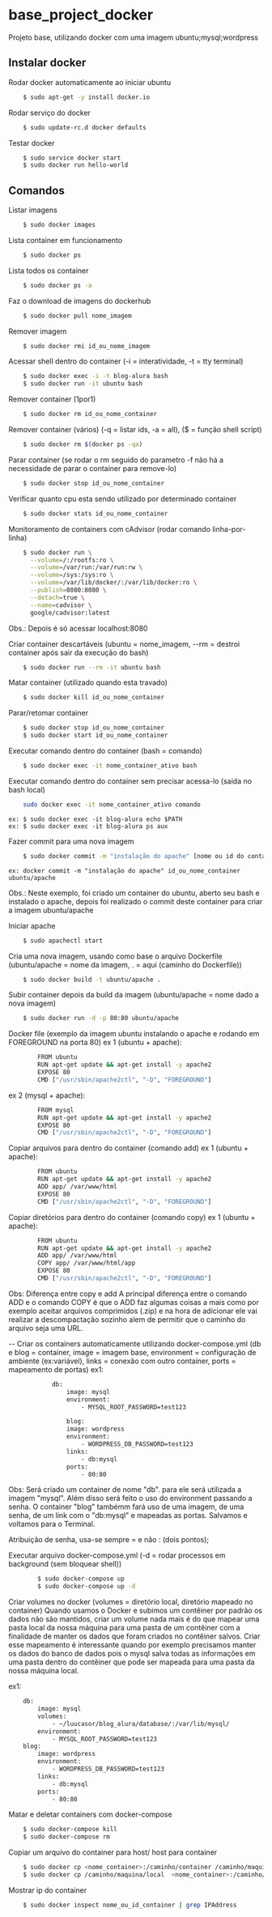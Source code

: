 # base_project_docker
Projeto base, utilizando docker com uma imagem ubuntu;mysql;wordpress


Instalar docker
-------------------------------
Rodar docker automaticamente ao iniciar ubuntu
```sh
	$ sudo apt-get -y install docker.io
```
Rodar serviço do docker
```sh
	$ sudo update-rc.d docker defaults
```
Testar docker
```sh
	$ sudo service docker start
	$ sudo docker run hello-world
```

Comandos
-------------------------------
Listar imagens
```sh
	$ sudo docker images
```
Lista container em funcionamento
```sh
	$ sudo docker ps
```
Lista todos os container
```sh
	$ sudo docker ps -a
```
Faz o download de imagens do dockerhub
```sh
	$ sudo docker pull nome_imagem
```
Remover imagem
```sh
	$ sudo docker rmi id_ou_nome_imagem
```
Acessar shell dentro do container (-i = interatividade, -t = tty terminal)
```sh
	$ sudo docker exec -i -t blog-alura bash
	$ sudo docker run -it ubuntu bash
```
Remover container (1por1)
```sh
	$ sudo docker rm id_ou_nome_container
```
Remover container (vários) (-q = listar ids, -a = all), ($ = função shell script)
```sh
	$ sudo docker rm $(docker ps -qa)
```
Parar container (se rodar o rm seguido do parametro -f não há a necessidade de parar o container para remove-lo)
```sh
	$ sudo docker stop id_ou_nome_container
```
Verificar quanto cpu esta sendo utilizado por determinado container
```sh
	$ sudo docker stats id_ou_nome_container
```
Monitoramento de containers com cAdvisor (rodar comando linha-por-linha)
```sh
	$ sudo docker run \
	  --volume=/:/rootfs:ro \
  	  --volume=/var/run:/var/run:rw \
	  --volume=/sys:/sys:ro \
  	  --volume=/var/lib/docker/:/var/lib/docker:ro \
	  --publish=8080:8080 \
	  --detach=true \
	  --name=cadvisor \
	  google/cadvisor:latest
```
Obs.: Depois é só acessar localhost:8080

Criar container descartáveis (ubuntu = nome_imagem, --rm = destroi container após sair da execução do bash)
```sh
	$ sudo docker run --rm -it ubuntu bash
```
Matar container (utilizado quando esta travado)
```sh
	$ sudo docker kill id_ou_nome_container
```
Parar/retomar container
```sh
	$ sudo docker stop id_ou_nome_container
	$ sudo docker start id_ou_nome_container
```
Executar comando dentro do container (bash = comando)
```sh
	$ sudo docker exec -it nome_container_ativo bash
```
Executar comando dentro do container sem precisar acessa-lo (saida no bash local)
```sh
	sudo docker exec -it nome_container_ativo comando
```
	ex: $ sudo docker exec -it blog-alura echo $PATH
	ex: $ sudo docker exec -it blog-alura ps aux

Fazer commit para uma nova imagem
```sh
	$ sudo docker commit -m "instalação do apache" [nome ou id do container] [imagem]/apache
```
	ex: docker commit -m "instalação do apache" id_ou_nome_container ubuntu/apache

Obs.: Neste exemplo, foi criado um container do ubuntu, aberto seu bash e instalado o apache, depois
foi realizado o commit deste container para criar a imagem ubuntu/apache

Iniciar apache
```sh
	$ sudo apachectl start
```
Cria uma nova imagem, usando como base o arquivo Dockerfile (ubuntu/apache = nome da imagem, . = aqui
(caminho do Dockerfile))
```sh
	$ sudo docker build -t ubuntu/apache .
```
	
Subir container depois da build da imagem (ubuntu/apache = nome dado a nova imagem)
```sh
	$ sudo docker run -d -p 80:80 ubuntu/apache
```

Docker file (exemplo da imagem ubuntu instalando o apache e rodando em FOREGROUND na porta 80)
ex 1 (ubuntu + apache):
```sh
		FROM ubuntu
		RUN apt-get update && apt-get install -y apache2
		EXPOSE 80
		CMD ["/usr/sbin/apache2ctl", "-D", "FOREGROUND"]
```
ex 2 (mysql + apache):
```sh
		FROM mysql
		RUN apt-get update && apt-get install -y apache2
		EXPOSE 80
		CMD ["/usr/sbin/apache2ctl", "-D", "FOREGROUND"]
```

Copiar arquivos para dentro do container (comando add)
ex 1 (ubuntu + apache):
```sh
		FROM ubuntu
		RUN apt-get update && apt-get install -y apache2
		ADD app/ /var/www/html
		EXPOSE 80
		CMD ["/usr/sbin/apache2ctl", "-D", "FOREGROUND"]
```

Copiar diretórios para dentro do container (comando copy)
ex 1 (ubuntu + apache):
```sh
		FROM ubuntu
		RUN apt-get update && apt-get install -y apache2
		ADD app/ /var/www/html
		COPY app/ /var/www/html/app
		EXPOSE 80
		CMD ["/usr/sbin/apache2ctl", "-D", "FOREGROUND"]
```
Obs: Diferença entre copy e add
	A principal diferença entre o comando ADD e o comando COPY é que o
	ADD faz algumas coisas a mais como por exemplo aceitar arquivos comprimidos (.zip) e na
	hora de adicionar ele vai realizar a descompactação sozinho alem de permitir que o caminho
	do arquivo seja uma URL.

-- Criar os containers automaticamente utilizando docker-compose.yml
(db e blog = container, image = imagem base, environment = configuração de ambiente (ex:variável),
links = conexão com outro container, ports = mapeamento de portas)
ex1:
```sh
			db:
				image: mysql
				environment:
					- MYSQL_ROOT_PASSWORD=test123

				blog:
				image: wordpress
				environment:
					- WORDPRESS_DB_PASSWORD=test123
				links:
					- db:mysql
				ports:
					- 80:80
```
Obs: Será criado um container de nome "db". para ele será utilizada a imagem "mysql".
Além disso será feito o uso do environment passando a senha. O container "blog" tambémm
fará uso de uma imagem, de uma senha, de um link com o "db:mysql" e mapeadas as portas.
Salvamos e voltamos para o Terminal.

Atribuição de senha, usa-se sempre = e não : (dois pontos);

Executar arquivo docker-compose.yml (-d = rodar processos em background (sem bloquear shell))
```sh
		$ sudo docker-compose up
		$ sudo docker-compose up -d
```

Criar volumes no docker (volumes = diretório local, diretório mapeado no container)
Quando usamos o Docker e subimos um contêiner por padrão os dados não são mantidos,
criar um volume nada mais é do que mapear uma pasta local da nossa máquina para uma pasta
de um contêiner com a finalidade de manter os dados que foram criados no contêiner salvos.
Criar esse mapeamento é interessante quando por exemplo precisamos manter os dados do banco
de dados pois o mysql salva todas as informações em uma pasta dentro do contêiner que pode ser
mapeada para uma pasta da nossa máquina local.

ex1:
```sh
	db:
		image: mysql
		volumes:
			- ~/luucasor/blog_alura/database/:/var/lib/mysql/
		environment:
			- MYSQL_ROOT_PASSWORD=test123
	blog:
		image: wordpress
		environment:
			- WORDPRESS_DB_PASSWORD=test123
		links:
			- db:mysql
		ports:
			- 80:80
```

Matar e deletar containers com docker-compose
```sh
	$ sudo docker-compose kill
	$ sudo docker-compose rm
```

Copiar um arquivo do container para host/ host para container
```sh
	$ sudo docker cp <nome_container>:/caminho/container /caminho/maquina/local
	$ sudo docker cp /caminho/maquina/local  <nome_container>:/caminho/container
```

Mostrar ip do container
```sh
	$ sudo docker inspect nome_ou_id_container | grep IPAddress
```
